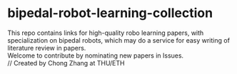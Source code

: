 # bipedal-robot-learning-collection  
This repo contains links for high-quality robo learning papers, with specialization on bipedal robots, which may do a service for easy writing of literature review in papers.   
Welcome to contribute by nominating new papers in Issues.   
// Created by Chong Zhang at THU/ETH
